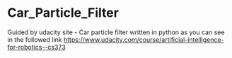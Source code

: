 # Car_Particle_Filter
Guided by udacity site - Car particle filter written in python
as you can see in the followed link
https://www.udacity.com/course/artificial-intelligence-for-robotics--cs373